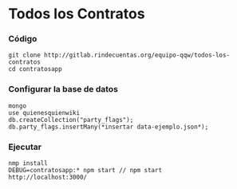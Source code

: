 # Todos los Contratos


### Código

    git clone http://gitlab.rindecuentas.org/equipo-qqw/todos-los-contratos
    cd contratosapp

### Configurar la base de datos
    
    mongo
    use quienesquienwiki
    db.createCollection("party_flags");
    db.party_flags.insertMany(*insertar data-ejemplo.json*);

### Ejecutar
    nmp install
    DEBUG=contratosapp:* npm start // npm start
    http://localhost:3000/